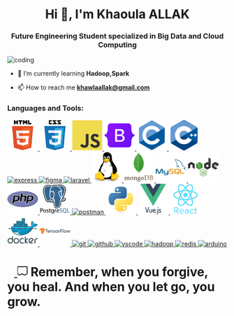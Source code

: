 
<h1 align="center">Hi 👋, I'm Khaoula ALLAK</h1>
<h3 align="center">Future Engineering Student specialized in Big Data and Cloud Computing</h3>
<p align="left"><img src="https://www.crushpixel.com/big-static15/preview4/closeup-view-dark-trendy-workspace-1997607.jpg"
<img alt="coding" src="" width=900px height=400px>

- 🌱 I’m currently learning **Hadoop,Spark**

- 📫 How to reach me **khawlaallak@gmail.com**

</p>


<h3 align="left">Languages and Tools:</h3>
<p align="left"> 
    <a href="https://www.w3.org/html/" target="_blank" rel="noreferrer"> 
    <img src="https://raw.githubusercontent.com/devicons/devicon/master/icons/html5/html5-original-wordmark.svg" alt="html5" width="70" height="70"/> 
  </a> 
    <a href="https://www.w3schools.com/css/" target="_blank" rel="noreferrer"> 
    <img src="https://raw.githubusercontent.com/devicons/devicon/master/icons/css3/css3-original-wordmark.svg" alt="css3" width="70" height="70"/> 
  </a> 
   <a href="https://developer.mozilla.org/en-US/docs/Web/JavaScript" target="_blank" rel="noreferrer"> 
    <img src="https://raw.githubusercontent.com/devicons/devicon/master/icons/javascript/javascript-original.svg" alt="javascript" width="70" height="70"/> 
  </a> 
  
 
 <a href="https://getbootstrap.com" target="_blank" rel="noreferrer"> 
    <img src="https://raw.githubusercontent.com/devicons/devicon/master/icons/bootstrap/bootstrap-original.svg" alt="bootstrap" width="70" height="70"/> 
  </a> 
  <a href="https://www.cprogramming.com/" target="_blank" rel="noreferrer"> 
    <img src="https://raw.githubusercontent.com/devicons/devicon/master/icons/c/c-original.svg" alt="c" width="70" height="70"/> 
  </a> 
  <a href="https://www.w3schools.com/cpp/" target="_blank" rel="noreferrer"> 
    <img src="https://raw.githubusercontent.com/devicons/devicon/master/icons/cplusplus/cplusplus-original.svg" alt="cplusplus" width="70" height="70"/> 
  </a> 

<a href="https://expressjs.com" target="_blank" rel="noreferrer"> 
    <img src="https://simpleicons.org/icons/express.svg" alt="express" width="70" height="70" style="fill: #0000ff;"/> 
  </a>  
  <a href="https://www.figma.com/" target="_blank" rel="noreferrer"> 
    <img src="https://www.vectorlogo.zone/logos/figma/figma-icon.svg" alt="figma" width="70" height="70"/> 
  </a> 

 
   <a href="https://laravel.com/" target="_blank" rel="noreferrer"> 
    <img src="https://www.vectorlogo.zone/logos/laravel/laravel-icon.svg" alt="laravel" width="70" height="70"/> 
  </a> 
  <a href="https://www.linux.org/" target="_blank" rel="noreferrer"> 
    <img src="https://raw.githubusercontent.com/devicons/devicon/master/icons/linux/linux-original.svg" alt="linux" width="70" height="70"/> 
  </a> 
  <a href="https://www.mongodb.com/" target="_blank" rel="noreferrer"> 
    <img src="https://raw.githubusercontent.com/devicons/devicon/master/icons/mongodb/mongodb-original-wordmark.svg" alt="mongodb" width="70" height="70"/> 
  </a> 
  <a href="https://www.mysql.com/" target="_blank" rel="noreferrer"> 
    <img src="https://raw.githubusercontent.com/devicons/devicon/master/icons/mysql/mysql-original-wordmark.svg" alt="mysql" width="70" height="70"/> 
  </a> 
  <a href="https://nodejs.org" target="_blank" rel="noreferrer"> 
    <img src="https://raw.githubusercontent.com/devicons/devicon/master/icons/nodejs/nodejs-original-wordmark.svg" alt="nodejs" width="70" height="70"/> 
  </a> 
  <a href="https://www.php.net" target="_blank" rel="noreferrer"> 
    <img src="https://raw.githubusercontent.com/devicons/devicon/master/icons/php/php-original.svg" alt="php" width="70" height="70"/> 
  </a> 
  <a href="https://www.postgresql.org" target="_blank" rel="noreferrer"> 
    <img src="https://raw.githubusercontent.com/devicons/devicon/master/icons/postgresql/postgresql-original-wordmark.svg" alt="postgresql" width="70" height="70"/> 
  </a> 
  <a href="https://postman.com" target="_blank" rel="noreferrer"> 
    <img src="https://www.vectorlogo.zone/logos/getpostman/getpostman-icon.svg" alt="postman" width="70" height="70"/> 
  </a> 
  <a href="https://www.python.org" target="_blank" rel="noreferrer"> 
    <img src="https://raw.githubusercontent.com/devicons/devicon/master/icons/python/python-original.svg" alt="python" width="70" height="70"/> 
  </a> 
  <a href="https://vuejs.org/" target="_blank" rel="noreferrer"> 
    <img src="https://raw.githubusercontent.com/devicons/devicon/master/icons/vuejs/vuejs-original-wordmark.svg" alt="vuejs" width="70" height="70"/> 
  </a> 
  <a href="https://reactjs.org/" target="_blank" rel="noreferrer"> 
    <img src="https://raw.githubusercontent.com/devicons/devicon/master/icons/react/react-original-wordmark.svg" alt="react" width="70" height="70"/> 
  </a> 
  <a href="https://www.docker.com/" target="_blank" rel="noreferrer"> 
    <img src="https://raw.githubusercontent.com/devicons/devicon/master/icons/docker/docker-original-wordmark.svg" alt="docker" width="70" height="70"/> 
  </a> 
  <a href="https://www.tensorflow.org/" target="_blank" rel="noreferrer"> 
    <img src="https://raw.githubusercontent.com/devicons/devicon/master/icons/tensorflow/tensorflow-original-wordmark.svg" alt="tensorflow" width="70" height="70"/> 
  </a> 
    <a href="https://git-scm.com/" target="_blank" rel="noreferrer"> 
    <img src="https://www.vectorlogo.zone/logos/git-scm/git-scm-icon.svg" alt="git" width="70" height="70"/> 
  </a> 
  <a href="https://github.com/" target="_blank" rel="noreferrer"> 
    <img src="https://www.vectorlogo.zone/logos/github/github-icon.svg" alt="github" width="70" height="70"/> 
  </a> 
  <a href="https://code.visualstudio.com/" target="_blank" rel="noreferrer"> 
    <img src="https://www.vectorlogo.zone/logos/visualstudio_code/visualstudio_code-icon.svg" alt="vscode" width="70" height="70"/> 
  </a> 
  <a href="https://hadoop.apache.org/" target="_blank" rel="noreferrer"> 
    <img src="https://www.vectorlogo.zone/logos/apache_hadoop/apache_hadoop-icon.svg" alt="hadoop" width="70" height="70"/> 
  </a> 
  <a href="https://redis.io/" target="_blank" rel="noreferrer"> 
    <img src="https://www.vectorlogo.zone/logos/redis/redis-icon.svg" alt="redis" width="70" height="70"/> 
  </a> 
   <a href="https://www.arduino.cc/" target="_blank" rel="noreferrer"> 
    <img src="https://cdn.worldvectorlogo.com/logos/arduino-1.svg" alt="arduino" width="70" height="70"/> 
  </a> 
</p>


<h1 dir="auto">
    <a id="user-content-️random-dev-quote" class="anchor" aria-hidden="true" href="#️random-dev-quote">
        <svg class="octicon octicon-link" viewBox="0 0 16 16" version="1.1" width="16" height="16" aria-hidden="true"></svg>
    </a>
    <svg xmlns="http://www.w3.org/2000/svg" width="24" height="24" viewBox="0 0 24 24" fill="none" stroke="currentColor" stroke-width="2" stroke-linecap="round" stroke-linejoin="round" class="feather feather-message-circle">
        <path d="M22 2H2C0.89543 2 0 2.89543 0 4V17.316C0 18.2712 0.703691 19 1.59122 19.4217L5.5 21L9.99976 18.4215C10.2208 18.2934 10.4712 18.2283 10.7246 18.2283C10.9781 18.2283 11.2285 18.2934 11.4495 18.4215L15.9998 21L20.9088 19.4217C21.7963 19 22.5 18.2712 22.5 17.316V4C22.5 2.89543 21.6046 2 20.5 2H22Z"></path>
    </svg>
    Remember, when you forgive, you heal.
    And when you let go, you grow.
</h1>


